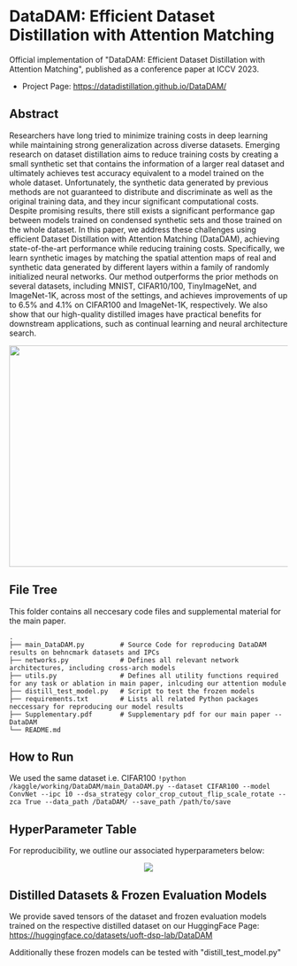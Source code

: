 # DataDAM: Efficient Dataset Distillation with Attention Matching
Official implementation of "DataDAM: Efficient Dataset Distillation with Attention Matching", published as a conference paper at ICCV 2023.
- Project Page: https://datadistillation.github.io/DataDAM/
## Abstract
Researchers have long tried to minimize training costs in deep learning while maintaining strong generalization across diverse datasets. Emerging research on dataset distillation aims to reduce training costs by creating a small synthetic set that contains the information of a larger real dataset and ultimately achieves test accuracy equivalent to a model trained on the whole dataset. Unfortunately, the synthetic data generated by previous methods are not guaranteed to distribute and discriminate as well as the original training data, and they incur significant computational costs. Despite promising results, there still exists a significant performance gap between models trained on condensed synthetic sets and those trained on the whole dataset. In this paper, we address these challenges using efficient Dataset Distillation with Attention Matching (DataDAM), achieving state-of-the-art performance while reducing training costs. Specifically, we learn synthetic images by matching the spatial attention maps of real and synthetic data generated by different layers within a family of randomly initialized neural networks. Our method outperforms the prior methods on several datasets, including MNIST, CIFAR10/100, TinyImageNet, and ImageNet-1K, across most of the settings, and achieves improvements of up to 6.5\% and 4.1\% on CIFAR100 and ImageNet-1K, respectively. We also show that our high-quality distilled images have practical benefits for downstream applications, such as continual learning and neural architecture search.
<p align="center">
<img src="./img/DataDAM_pipeline.png" width="600" height="400">
</p>

## File Tree
This folder contains all neccesary code files and supplemental material for the main paper.
```
.
├── main_DataDAM.py         # Source Code for reproducing DataDAM results on behncmark datasets and IPCs
├── networks.py             # Defines all relevant network architectures, including cross-arch models
├── utils.py                # Defines all utility functions required for any task or ablation in main paper, inlcuding our attention module
├── distill_test_model.py   # Script to test the frozen models
├── requirements.txt        # Lists all related Python packages neccessary for reproducing our model results
├── Supplementary.pdf       # Supplementary pdf for our main paper -- DataDAM
└── README.md
```


## How to Run
We used the same dataset i.e. CIFAR100 
```!python /kaggle/working/DataDAM/main_DataDAM.py --dataset CIFAR100 --model ConvNet --ipc 10 --dsa_strategy color_crop_cutout_flip_scale_rotate --zca True --data_path /DataDAM/ --save_path /path/to/save ```



## HyperParameter Table
For reproducibility, we outline our associated hyperparameters below:
<p align="center">
<img src="./img/HPTable.png">
</p>

## Distilled Datasets & Frozen Evaluation Models

We provide saved tensors of the dataset and frozen evaluation models trained on the respective distilled dataset on our HuggingFace Page: https://huggingface.co/datasets/uoft-dsp-lab/DataDAM

Additionally these frozen models can be tested with "distill_test_model.py"
